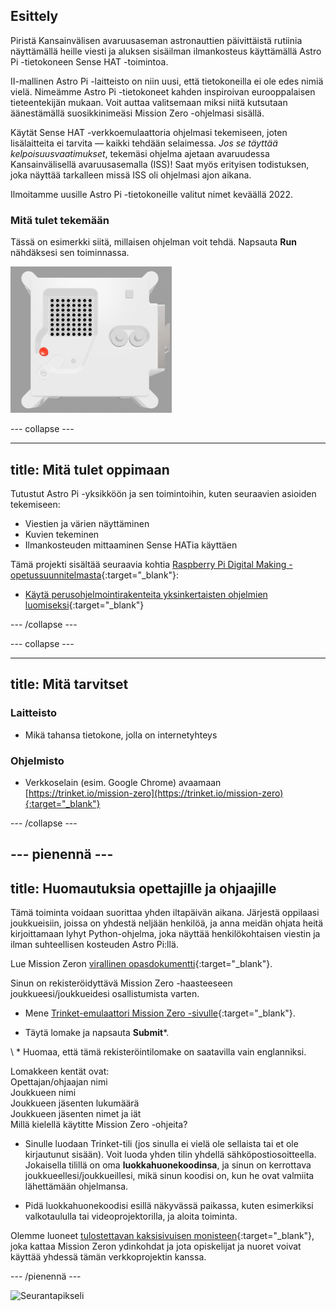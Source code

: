 ## Esittely

Piristä Kansainvälisen avaruusaseman astronauttien päivittäistä rutiinia näyttämällä heille viesti ja aluksen sisäilman ilmankosteus käyttämällä Astro Pi -tietokoneen Sense HAT -toimintoa.

II-mallinen Astro Pi -laitteisto on niin uusi, että tietokoneilla ei ole edes nimiä vielä. Nimeämme Astro Pi -tietokoneet kahden inspiroivan eurooppalaisen tieteentekijän mukaan. Voit auttaa valitsemaan miksi niitä kutsutaan äänestämällä suosikkinimeäsi Mission Zero -ohjelmasi sisällä.

Käytät Sense HAT -verkkoemulaattoria ohjelmasi tekemiseen, joten lisälaitteita ei tarvita — kaikki tehdään selaimessa. *Jos se täyttää kelpoisuusvaatimukset*, tekemäsi ohjelma ajetaan avaruudessa Kansainvälisellä avaruusasemalla (ISS)! Saat myös erityisen todistuksen, joka näyttää tarkalleen missä ISS oli ohjelmasi ajon aikana.

Ilmoitamme uusille Astro Pi -tietokoneille valitut nimet keväällä 2022.


### Mitä tulet tekemään

Tässä on esimerkki siitä, millaisen ohjelman voit tehdä. Napsauta **Run** nähdäksesi sen toiminnassa.

![Trinket Sense HAT -emulaattori ajaa esimerkkiohjelmaa, joka vierittää ilmankosteuden arvoa LED-matriisin läpi ja sitten näyttää kuvan kalasta](images/M0_4.gif)


--- collapse ---



---
title: Mitä tulet oppimaan
---

Tutustut Astro Pi -yksikköön ja sen toimintoihin, kuten seuraavien asioiden tekemiseen:
+ Viestien ja värien näyttäminen
+ Kuvien tekeminen
+ Ilmankosteuden mittaaminen Sense HATia käyttäen

Tämä projekti sisältää seuraavia kohtia [Raspberry Pi Digital Making -opetussuunnitelmasta](http://rpf.io/curriculum){:target="_blank"}:

+ [Käytä perus​​ohjelmointirakenteita yksinkertaisten ohjelmien luomiseksi](https://curriculum.raspberrypi.org/programming/creator/){:target="_blank"}

--- /collapse ---

--- collapse ---

---
title: Mitä tarvitset
---

### Laitteisto

+ Mikä tahansa tietokone, jolla on internetyhteys

### Ohjelmisto

+ Verkkoselain (esim. Google Chrome) avaamaan [https://trinket.io/mission-zero](https://trinket.io/mission-zero){:target="_blank"}

--- /collapse ---

--- pienennä ---
---
title: Huomautuksia opettajille ja ohjaajille
---


Tämä toiminta voidaan suorittaa yhden iltapäivän aikana. Järjestä oppilaasi joukkueisiin, joissa on yhdestä neljään henkilöä, ja anna meidän ohjata heitä kirjoittamaan lyhyt Python-ohjelma, joka näyttää henkilökohtaisen viestin ja ilman suhteellisen kosteuden Astro Pi:llä.

Lue Mission Zeron [virallinen opasdokumentti](https://astro-pi.org/wp-content/uploads/2018/09/Astro_Pi_Mission_Zero_Guidelines_2018_19_V12_pages.pdf){:target="_blank"}.

Sinun on rekisteröidyttävä Mission Zero -haasteeseen joukkueesi/joukkueidesi osallistumista varten.

+ Mene [Trinket-emulaattori Mission Zero -sivulle](https://trinket.io/mission-zero){:target="_blank"}.

+ Täytä lomake ja napsauta **Submit**\*.

\ * Huomaa, että tämä rekisteröintilomake on saatavilla vain englanniksi.

Lomakkeen kentät ovat:  
Opettajan/ohjaajan nimi   
Joukkueen nimi  
Joukkueen jäsenten lukumäärä  
Joukkueen jäsenten nimet ja iät  
Millä kielellä käytitte Mission Zero -ohjeita?

+ Sinulle luodaan Trinket-tili (jos sinulla ei vielä ole sellaista tai et ole kirjautunut sisään). Voit luoda yhden tilin yhdellä sähköpostiosoitteella. Jokaisella tilillä on oma **luokkahuonekoodinsa**, ja sinun on kerrottava joukkueellesi/joukkueillesi, mikä sinun koodisi on, kun he ovat valmiita lähettämään ohjelmansa.

+ Pidä luokkahuonekoodisi esillä näkyvässä paikassa, kuten esimerkiksi valkotaululla tai videoprojektorilla, ja aloita toiminta.

 Olemme luoneet [tulostettavan kaksisivuisen monisteen](https://astro-pi.org/astro_pi_mission_zero_project_print_out_v10_print/){:target="_blank"}, joka kattaa Mission Zeron ydinkohdat ja jota opiskelijat ja nuoret voivat käyttää yhdessä tämän verkkoprojektin kanssa.

--- /pienennä ---

![Seurantapikseli](https://code.org/api/hour/begin_raspberrypi_astropi.png)
